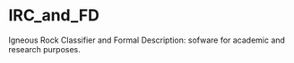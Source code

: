 # IRC_and_FD
Igneous Rock Classifier and Formal Description: sofware for academic and research purposes.
